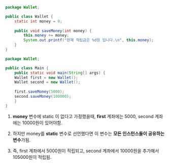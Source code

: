 ```java
package Wallet; 

public class Wallet { 
    static int money = 0; 
    
    public void saveMoney(int money) { 
        this.money += money; 
        System.out.printf("현재 적립금은 %d원 입니다.\n", this.money); 
    } 
}
```
```java
package Wallet; 

public class Main { 
    public static void main(String[] args) { 
    Wallet first = new Wallet(); 
    Wallet second = new Wallet(); 
    
    first.saveMoney(5000); 
    second.saveMoney(100000); 
    } 
}
```
1. **money** 변수에 static 이 없다고 가정했을때, **first** 계좌에는 5000, second 계좌에는 10000원이 있어야함.

2. 하지만 money를 **static** 변수로 선언했다면 이 변수는 **모든 인스턴스들이 공유하는 변수**가됨.

3. 즉, first 계좌에서 5000원이 적립되고, second 계좌에서 10000원을 추가해서 105000원이 적립됨.